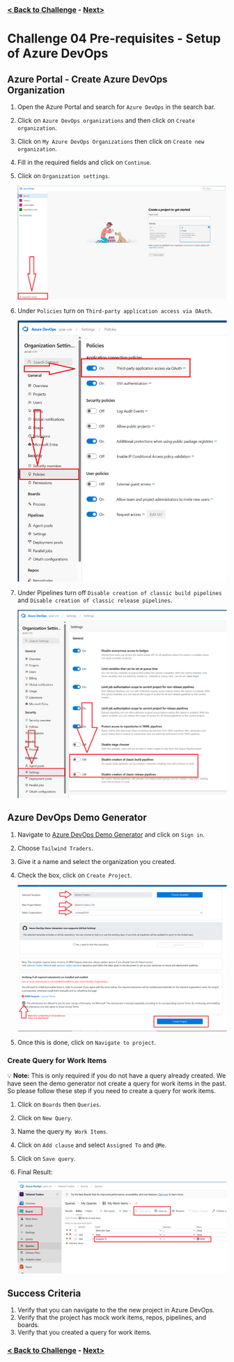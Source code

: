 ### [< Back to Challenge](../../Challenge-04.md) - [Next>](./Challenge-04-Prereq-LogicApp.md)

# Challenge 04 Pre-requisites - Setup of Azure DevOps

## Azure Portal - Create Azure DevOps Organization

1. Open the Azure Portal and search for `Azure DevOps` in the search bar.
1. Click on `Azure DevOps organizations` and then click on `Create organization`.
1. Click on `My Azure DevOps Organizations` then click on `Create new organization`.
1. Fill in the required fields and click on `Continue`.
1. Click on `Organization settings`.

    ![Organization Settings](../images/org.png)

2. Under `Policies` turn on `Third-party application access via OAuth`.

    ![Policy](../images/policy.png)

3. Under Pipelines turn off `Disable creation of classic build pipelines` and `Disable creation of classic release pipelines`.

    ![Classic Pipelines](../images/classicpipelines.png)

## Azure DevOps Demo Generator

1. Navigate to [Azure DevOps Demo Generator](https://azuredevopsdemogenerator.azurewebsites.net/) and click on `Sign in`.
1. Choose `Tailwind Traders`.
1. Give it a name and select the organization you created.
1. Check the box, click on `Create Project`.

    ![Create Project](../images/createproject.png)

2. Once this is done, click on `Navigate to project`.

### Create Query for Work Items

:bulb: **Note:** This is only required if you do not have a query already created. We have seen the demo generator not create a query for work items in the past. So please follow these step if you need to create a query for work items.

1. Click on `Boards` then `Queries`.
1. Click on `New Query`.
1. Name the query `My Work Items`.
1. Click on `Add clause` and select `Assigned To` and `@Me`.
1. Click on `Save query`.

1. Final Result:

    ![ADO Query](../images/ADOQuery.png)

## Success Criteria

1. Verify that you can navigate to the the new project in Azure DevOps.
1. Verify that the project has mock work items, repos, pipelines, and boards.
1. Verify that you created a query for work items.

### [< Back to Challenge](../../Challenge-04.md) - [Next>](./Challenge-04-Prereq-LogicApp.md)
